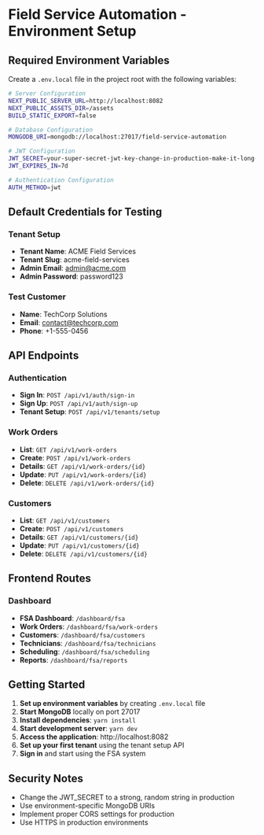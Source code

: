 # Field Service Automation - Environment Setup

## Required Environment Variables

Create a `.env.local` file in the project root with the following variables:

```bash
# Server Configuration
NEXT_PUBLIC_SERVER_URL=http://localhost:8082
NEXT_PUBLIC_ASSETS_DIR=/assets
BUILD_STATIC_EXPORT=false

# Database Configuration
MONGODB_URI=mongodb://localhost:27017/field-service-automation

# JWT Configuration
JWT_SECRET=your-super-secret-jwt-key-change-in-production-make-it-long-and-random
JWT_EXPIRES_IN=7d

# Authentication Configuration
AUTH_METHOD=jwt
```

## Default Credentials for Testing

### Tenant Setup

- **Tenant Name**: ACME Field Services
- **Tenant Slug**: acme-field-services
- **Admin Email**: admin@acme.com
- **Admin Password**: password123

### Test Customer

- **Name**: TechCorp Solutions
- **Email**: contact@techcorp.com
- **Phone**: +1-555-0456

## API Endpoints

### Authentication

- **Sign In**: `POST /api/v1/auth/sign-in`
- **Sign Up**: `POST /api/v1/auth/sign-up`
- **Tenant Setup**: `POST /api/v1/tenants/setup`

### Work Orders

- **List**: `GET /api/v1/work-orders`
- **Create**: `POST /api/v1/work-orders`
- **Details**: `GET /api/v1/work-orders/{id}`
- **Update**: `PUT /api/v1/work-orders/{id}`
- **Delete**: `DELETE /api/v1/work-orders/{id}`

### Customers

- **List**: `GET /api/v1/customers`
- **Create**: `POST /api/v1/customers`
- **Details**: `GET /api/v1/customers/{id}`
- **Update**: `PUT /api/v1/customers/{id}`
- **Delete**: `DELETE /api/v1/customers/{id}`

## Frontend Routes

### Dashboard

- **FSA Dashboard**: `/dashboard/fsa`
- **Work Orders**: `/dashboard/fsa/work-orders`
- **Customers**: `/dashboard/fsa/customers`
- **Technicians**: `/dashboard/fsa/technicians`
- **Scheduling**: `/dashboard/fsa/scheduling`
- **Reports**: `/dashboard/fsa/reports`

## Getting Started

1. **Set up environment variables** by creating `.env.local` file
2. **Start MongoDB** locally on port 27017
3. **Install dependencies**: `yarn install`
4. **Start development server**: `yarn dev`
5. **Access the application**: http://localhost:8082
6. **Set up your first tenant** using the tenant setup API
7. **Sign in** and start using the FSA system

## Security Notes

- Change the JWT_SECRET to a strong, random string in production
- Use environment-specific MongoDB URIs
- Implement proper CORS settings for production
- Use HTTPS in production environments
